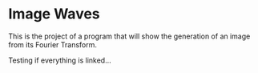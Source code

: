 Image Waves
===========
This is the project of a program that will show the generation of an image from its Fourier Transform.

Testing if everything is linked...
